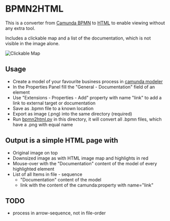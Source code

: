 # BPMN2HTML
This is a converter from [Camunda BPMN](https://camunda.com/download/modeler/) to [HTML](diagram.html) 
to enable viewing without any extra tool.

Includes a clickable map and a list of the documentation, which is not visible in the image alone.

![Clickable Map](screenshot.png)

## Usage
* Create a model of your favourite business process in [camunda modeler](https://camunda.com/download/modeler/)
* In the Properties Panel fill the "General - Documentation" field of an element
* Use "Extensions - Properties - Add" property with name "link" to add a link to external target or documentation
* Save as .bpmn file to a known location
* Export as image (.png) into the same directory (required)
* Run [bpmn2html.py](bpmn2html.py) in this directory, it will convert all .bpmn files, which have a .png with equal name

## Output is a simple HTML page with
* Original image on top
* Downsized image as with HTML image map and highlights in red
* Mouse-over with the "Documentation" content of the model of every highlighted element
* List of all Items in file - sequence 
    * "Documentation" content of the model
    * link with the content of the camunda:property with name="link" 

## TODO
* process in arrow-sequence, not in file-order

